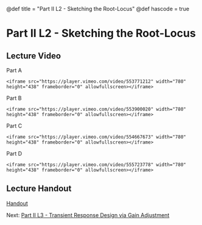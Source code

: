 @def title = "Part II L2 - Sketching the Root-Locus"
@def hascode = true

# Part II L2 - Sketching the Root-Locus

## Lecture Video
Part A

~~~
<iframe src="https://player.vimeo.com/video/553771212" width="780" height="438" frameborder="0" allowfullscreen></iframe>
~~~    

Part B

~~~
<iframe src="https://player.vimeo.com/video/553900020" width="780" height="438" frameborder="0" allowfullscreen></iframe>
~~~   

Part C

~~~
<iframe src="https://player.vimeo.com/video/554667673" width="780" height="438" frameborder="0" allowfullscreen></iframe>
~~~   

Part D

~~~
<iframe src="https://player.vimeo.com/video/555723778" width="780" height="438" frameborder="0" allowfullscreen></iframe>
~~~   

## Lecture Handout
[Handout](/part_ii/ME417_-_Controls_-_Part_II_Lecture_2_Sketching_the_Root-Locus.pdf)

Next: [Part II L3 - Transient Response Design via Gain Adjustment](/part_ii/lecture3/)